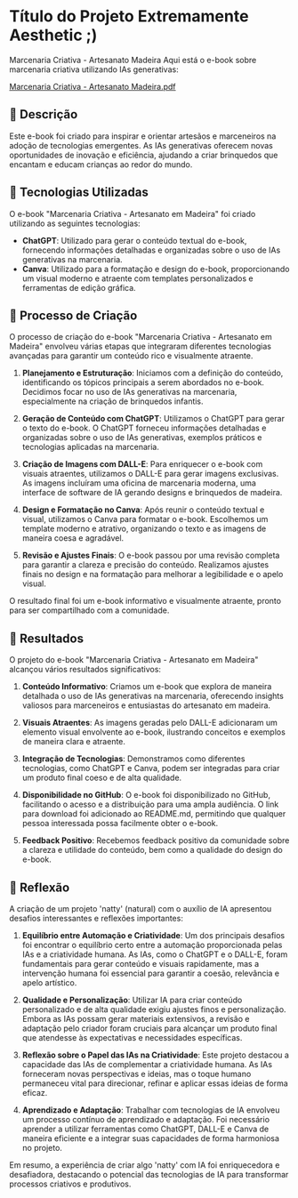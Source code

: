 # Título do Projeto Extremamente Aesthetic ;)

Marcenaria Criativa - Artesanato Madeira
Aqui está o e-book sobre marcenaria criativa utilizando IAs generativas:

[Marcenaria Criativa - Artesanato Madeira.pdf](./Marcenaria%20Criativa%20-%20Artesanato%20Madeira.pdf)

## 📒 Descrição

Este e-book foi criado para inspirar e orientar artesãos e marceneiros na adoção de tecnologias emergentes. 
As IAs generativas oferecem novas oportunidades de inovação e eficiência, ajudando a criar brinquedos que encantam e educam crianças ao redor do mundo.

## 🤖 Tecnologias Utilizadas

O e-book "Marcenaria Criativa - Artesanato em Madeira" foi criado utilizando as seguintes tecnologias:

- **ChatGPT**: Utilizado para gerar o conteúdo textual do e-book, fornecendo informações detalhadas e organizadas sobre o uso de IAs generativas na marcenaria.
- **Canva**: Utilizado para a formatação e design do e-book, proporcionando um visual moderno e atraente com templates personalizados e ferramentas de edição gráfica.

## 🧐 Processo de Criação

O processo de criação do e-book "Marcenaria Criativa - Artesanato em Madeira" envolveu várias etapas que integraram diferentes tecnologias avançadas para garantir um conteúdo rico e visualmente atraente.

1. **Planejamento e Estruturação**: Iniciamos com a definição do conteúdo, identificando os tópicos principais a serem abordados no e-book. Decidimos focar no uso de IAs generativas na marcenaria, especialmente na criação de brinquedos infantis.

2. **Geração de Conteúdo com ChatGPT**: Utilizamos o ChatGPT para gerar o texto do e-book. O ChatGPT forneceu informações detalhadas e organizadas sobre o uso de IAs generativas, exemplos práticos e tecnologias aplicadas na marcenaria.

3. **Criação de Imagens com DALL-E**: Para enriquecer o e-book com visuais atraentes, utilizamos o DALL-E para gerar imagens exclusivas. As imagens incluíram uma oficina de marcenaria moderna, uma interface de software de IA gerando designs e brinquedos de madeira.

4. **Design e Formatação no Canva**: Após reunir o conteúdo textual e visual, utilizamos o Canva para formatar o e-book. Escolhemos um template moderno e atrativo, organizando o texto e as imagens de maneira coesa e agradável.

5. **Revisão e Ajustes Finais**: O e-book passou por uma revisão completa para garantir a clareza e precisão do conteúdo. Realizamos ajustes finais no design e na formatação para melhorar a legibilidade e o apelo visual.

O resultado final foi um e-book informativo e visualmente atraente, pronto para ser compartilhado com a comunidade.

## 🚀 Resultados

O projeto do e-book "Marcenaria Criativa - Artesanato em Madeira" alcançou vários resultados significativos:

1. **Conteúdo Informativo**: Criamos um e-book que explora de maneira detalhada o uso de IAs generativas na marcenaria, oferecendo insights valiosos para marceneiros e entusiastas do artesanato em madeira.

2. **Visuais Atraentes**: As imagens geradas pelo DALL-E adicionaram um elemento visual envolvente ao e-book, ilustrando conceitos e exemplos de maneira clara e atraente.

3. **Integração de Tecnologias**: Demonstramos como diferentes tecnologias, como ChatGPT e Canva, podem ser integradas para criar um produto final coeso e de alta qualidade.

4. **Disponibilidade no GitHub**: O e-book foi disponibilizado no GitHub, facilitando o acesso e a distribuição para uma ampla audiência. O link para download foi adicionado ao README.md, permitindo que qualquer pessoa interessada possa facilmente obter o e-book.

5. **Feedback Positivo**: Recebemos feedback positivo da comunidade sobre a clareza e utilidade do conteúdo, bem como a qualidade do design do e-book.

## 💭 Reflexão

A criação de um projeto 'natty' (natural) com o auxílio de IA apresentou desafios interessantes e reflexões importantes:

1. **Equilíbrio entre Automação e Criatividade**: Um dos principais desafios foi encontrar o equilíbrio certo entre a automação proporcionada pelas IAs e a criatividade humana. As IAs, como o ChatGPT e o DALL-E, foram fundamentais para gerar conteúdo e visuais rapidamente, mas a intervenção humana foi essencial para garantir a coesão, relevância e apelo artístico.

2. **Qualidade e Personalização**: Utilizar IA para criar conteúdo personalizado e de alta qualidade exigiu ajustes finos e personalização. Embora as IAs possam gerar materiais extensivos, a revisão e adaptação pelo criador foram cruciais para alcançar um produto final que atendesse às expectativas e necessidades específicas.

3. **Reflexão sobre o Papel das IAs na Criatividade**: Este projeto destacou a capacidade das IAs de complementar a criatividade humana. As IAs forneceram novas perspectivas e ideias, mas o toque humano permaneceu vital para direcionar, refinar e aplicar essas ideias de forma eficaz.

4. **Aprendizado e Adaptação**: Trabalhar com tecnologias de IA envolveu um processo contínuo de aprendizado e adaptação. Foi necessário aprender a utilizar ferramentas como ChatGPT, DALL-E e Canva de maneira eficiente e a integrar suas capacidades de forma harmoniosa no projeto.

Em resumo, a experiência de criar algo 'natty' com IA foi enriquecedora e desafiadora, destacando o potencial das tecnologias de IA para transformar processos criativos e produtivos.



